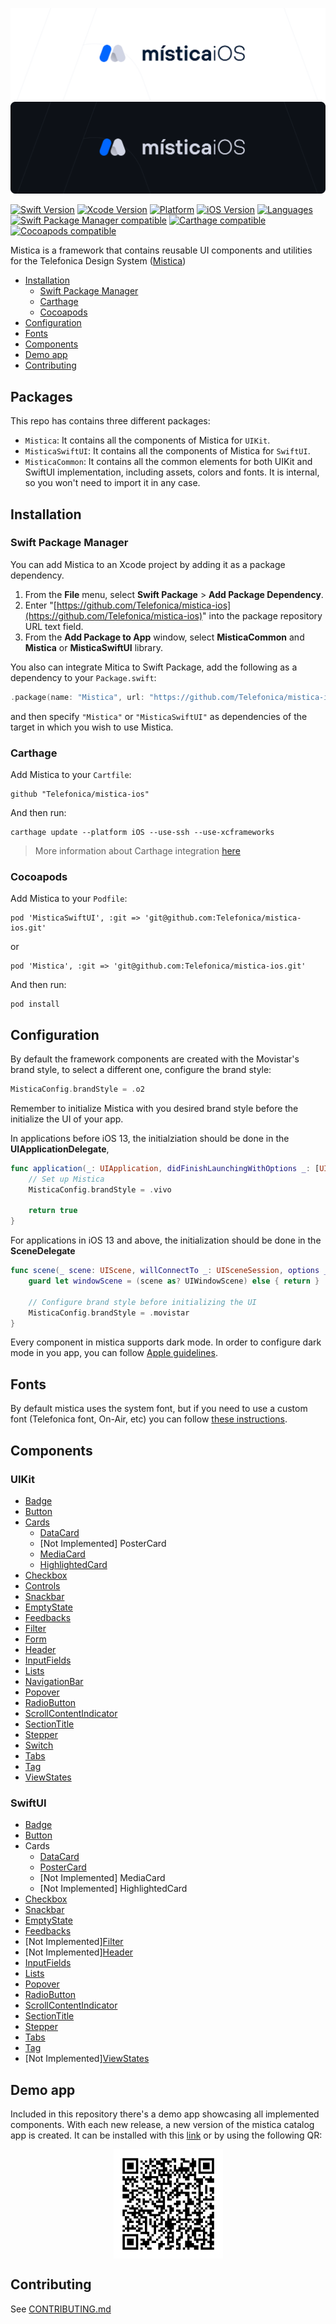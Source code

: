 ![Mistica for iOS](mistica-ios-light.svg#gh-light-mode-only)
![Mistica for iOS](mistica-ios-dark.svg#gh-dark-mode-only)

[![Swift Version](https://img.shields.io/badge/Swift-5.7-orange?style=flat)](https://github.com/Telefonica/mistica-ios/blob/main/.swift-version)
[![Xcode Version](https://img.shields.io/badge/Xcode-14.0-blue)](https://github.com/Telefonica/mistica-ios/blob/main/Makefile#L27)
[![Platform](https://img.shields.io/badge/platform-iOS-%23989898.svg)](https://github.com/Telefonica/mistica-ios)
[![iOS Version](https://img.shields.io/badge/Support-%3E%3D%20iOS%2012.0-brightgreen.svg)](https://github.com/Telefonica/mistica-ios)
[![Languages](https://img.shields.io/badge/languages-Swift-orange.svg)](https://github.com/Telefonica/mistica-ios)
[![Swift Package Manager compatible](https://img.shields.io/badge/Swift%20Package%20Manager-compatible-brightgreen.svg)](https://github.com/apple/swift-package-manager)
[![Carthage compatible](https://img.shields.io/badge/Carthage-compatible-59C939.svg?style=flat)](https://github.com/Carthage/Carthage)
[![Cocoapods compatible](https://img.shields.io/badge/CocoaPods-compatible-59C939.svg?style=flat)](https://cocoapods.org/)

Mistica is a framework that contains reusable UI components and utilities for the Telefonica Design System ([Mistica](https://github.com/Telefonica/mistica))

- [Installation](#installation)
  - [Swift Package Manager](#swift-package-manager)
  - [Carthage](#carthage)
  - [Cocoapods](#cocoapods)
- [Configuration](#configuration)
- [Fonts](#fonts)
- [Components](#components)
- [Demo app](#demo-app)
- [Contributing](#contributing)

## Packages

This repo has contains three different packages:

- `Mistica`: It contains all the components of Mistica for `UIKit`.
- `MisticaSwiftUI`: It contains all the components of Mistica for `SwiftUI`.
- `MisticaCommon`: It contains all the common elements for both UIKit and SwiftUI implementation, including assets, colors and fonts. It is internal, so you won't need to import it in any case.

## Installation

### Swift Package Manager

You can add Mistica to an Xcode project by adding it as a package dependency.

1. From the **File** menu, select **Swift Package** > **Add Package Dependency**.
2. Enter "[https://github.com/Telefonica/mistica-ios](https://github.com/Telefonica/mistica-ios)" into the package repository URL text field.
3. From the **Add Package to App** window, select **MisticaCommon** and **Mistica** or **MisticaSwiftUI** library.

You also can integrate Mitica to Swift Package, add the following as a dependency to your `Package.swift`:

```swift
.package(name: "Mistica", url: "https://github.com/Telefonica/mistica-ios.git", .from("2.0.0"))
```

and then specify `"Mistica"` or `"MisticaSwiftUI"` as dependencies of the target in which you wish to use Mistica.

### Carthage

Add Mistica to your `Cartfile`:

```
github "Telefonica/mistica-ios"
```

And then run:

```
carthage update --platform iOS --use-ssh --use-xcframeworks
```

> More information about Carthage integration [here](https://github.com/Carthage/Carthage#if-youre-building-for-ios-tvos-or-watchos)

### Cocoapods

Add Mistica to your `Podfile`:

```
pod 'MisticaSwiftUI', :git => 'git@github.com:Telefonica/mistica-ios.git'
```
or 
```
pod 'Mistica', :git => 'git@github.com:Telefonica/mistica-ios.git'
```

And then run:

```
pod install
```

## Configuration

By default the framework components are created with the Movistar's brand style, to select a different one, configure the brand style:

```swift
MisticaConfig.brandStyle = .o2
```

Remember to initialize Mistica with you desired brand style before the initialize the UI of your app.

In applications before iOS 13, the initialziation should be done in the **UIApplicationDelegate**,

```swift
func application(_: UIApplication, didFinishLaunchingWithOptions _: [UIApplication.LaunchOptionsKey: Any]?) -> Bool {
    // Set up Mistica
    MisticaConfig.brandStyle = .vivo

    return true
}
```

For applications in iOS 13 and above, the initialization should be done in the **SceneDelegate**

```swift
func scene(_ scene: UIScene, willConnectTo _: UISceneSession, options _: UIScene.ConnectionOptions) {
    guard let windowScene = (scene as? UIWindowScene) else { return }

    // Configure brand style before initializing the UI
    MisticaConfig.brandStyle = .movistar
}
```

Every component in mistica supports dark mode. In order to configure dark mode in you app, you can follow [Apple guidelines](https://developer.apple.com/documentation/xcode/supporting_dark_mode_in_your_interface/choosing_a_specific_interface_style_for_your_ios_app).

## Fonts

By default mistica uses the system font, but if you need to use a custom font (Telefonica font, On-Air, etc) you can follow [these instructions](./Sources/MisticaCommon/Fonts/).

## Components

### UIKit 
* [Badge](./Sources/Mistica/Components/Badge/)
* [Button](./Sources/Mistica/Components/Button/)
* [Cards](./Sources/Mistica/Components/Cards/)
	* [DataCard](./Sources/Mistica/Components/Cards/#datacard)
    * [Not Implemented] PosterCard
	* [MediaCard](./Sources/Mistica/Components/Cards/#mediacard)
	* [HighlightedCard](./Sources/Mistica/Components/Cards/#highlightedcard)
* [Checkbox](./Sources/Mistica/Components/Checkbox/)
* [Controls](./Sources/Mistica/Components/Controls/)
* [Snackbar](./Sources/Mistica/Components/Snackbar/)
* [EmptyState](./Sources/Mistica/Components/EmptyState/)
* [Feedbacks](./Sources/Mistica/Components/Feedback/)
* [Filter](./Sources/Mistica/Components/Filter/)
* [Form](./Sources/Mistica/Components/Form/)
* [Header](./Sources/Mistica/Components/Header/)
* [InputFields](./Sources/Mistica/Components/InputField/)
* [Lists](./Sources/Mistica/Components/Lists/)
* [NavigationBar](./Sources/Mistica/Components/NavigationBar/)
* [Popover](./Sources/Mistica/Components/Popover/)
* [RadioButton](./Sources/Mistica/Components/RadioButton/)
* [ScrollContentIndicator](./Sources/Mistica/Components/ScrollContentIndicator/)
* [SectionTitle](./Sources/Mistica/Components/SectionTitle/)
* [Stepper](./Sources/Mistica/Components/Stepper/)
* [Switch](./Sources/Mistica/Components/Switch/)
* [Tabs](./Sources/Mistica/Components/Tabs)
* [Tag](./Sources/Mistica/Components/Tag/)
* [ViewStates](./Sources/Mistica/Components/ViewStates/)

### SwiftUI
* [Badge](./Sources/MisticaSwiftUI/Components/Badge/)
* [Button](./Sources/MisticaSwiftUI/Components/Button/)
* Cards
    * [DataCard](./Sources/MisticaSwiftUI/Components/Cards/#datacard)
    * [PosterCard](./Sources/MisticaSwiftUI/Components/Cards/#postercard)
    * [Not Implemented] MediaCard
    * [Not Implemented] HighlightedCard
* [Checkbox](./Sources/MisticaSwiftUI/Components/Checkbox/)
* [Snackbar](./Sources/MisticaSwiftUI/Components/Snackbar/)
* [EmptyState](./Sources/MisticaSwiftUI/Components/EmptyState/)
* [Feedbacks](./Sources/MisticaSwiftUI/Components/Feedback/)
* [Not Implemented][Filter](./Sources/MisticaSwiftUI/Components/Filter/)
* [Not Implemented][Header](./Sources/MisticaSwiftUI/Components/Header/)
* [InputFields](./Sources/MisticaSwiftUI/Components/InputField/)
* [Lists](./Sources/MisticaSwiftUI/Components/Lists/)
* [Popover](./Sources/Mistica/Components/Popover/)
* [RadioButton](./Sources/MisticaSwiftUI/Components/RadioButton/)
* [ScrollContentIndicator](./Sources/Mistica/Components/ScrollContentIndicator/)
* [SectionTitle](./Sources/MisticaSwiftUI/Components/SectionTitle/)
* [Stepper](./Sources/MisticaSwiftUI/Components/Stepper/)
* [Tabs](./Sources/MisticaSwiftUI/Components/Tabs)
* [Tag](./Sources/MisticaSwiftUI/Components/Tag/)
* [Not Implemented][ViewStates](./Sources/MisticaSwiftUI/Components/ViewStates/)

## Demo app
Included in this repository there's a demo app showcasing all implemented components. With each new release, a new version of the mistica catalog app is created. It can be installed with this [link](https://install.appcenter.ms/orgs/tuenti-organization/apps/mistica-ios/distribution_groups/public) or by using the following QR:

<p align="center">
<img height="175" align="center" alt="Mística Catalog for iOS" src="./doc/images/mistica-catalog-download-qr.png">
</p>

## Contributing

See [CONTRIBUTING.md](./CONTRIBUTING.md)
